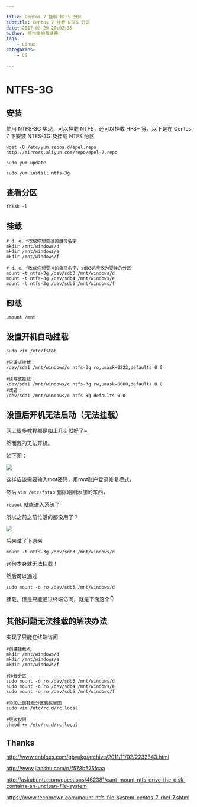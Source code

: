 ```yaml
---

title: Centos 7 挂载 NTFS 分区
subtitle: Centos 7 挂载 NTFS 分区
date: 2017-03-29 20:02:35
author: 修电脑的裁缝酱
tags:
	- Linux
categories: 
	- CS
	
---
```



# NTFS-3G
## 安装

使用 NTFS-3G 实现，可以挂载 NTFS，还可以挂载 HFS+ 等，以下是在 Centos 7 下安装 NTFS-3G 及挂载 NTFS 分区

    wget -O /etc/yum.repos.d/epel.repo http://mirrors.aliyun.com/repo/epel-7.repo

    sudo yum update

    sudo yum install ntfs-3g

## 查看分区

    fdisk -l

<!-- more -->

## 挂载

    # d、e、f改成你想要挂的盘符名字
    mkdir /mnt/windows/d
    mkdir /mnt/windows/e
    mkdir /mnt/windows/f
    
    # d、e、f改成你想要挂的盘符名字，sdb3这些改为要挂的分区
    mount -t ntfs-3g /dev/sdb3 /mnt/windows/d
    mount -t ntfs-3g /dev/sdb4 /mnt/windows/e
    mount -t ntfs-3g /dev/sdb5 /mnt/windows/f
    
## 卸载
    umount /mnt

## 设置开机自动挂载

    sudo vim /etc/fstab
    
    #只读式挂载：
    /dev/sda1 /mnt/windows/c ntfs-3g ro,umask=0222,defaults 0 0
    
    #读写式挂载：
    /dev/sda1 /mnt/windows/c ntfs-3g rw,umask=0000,defaults 0 0
    #或者： 
    /dev/sda1 /mnt/windows/c ntfs-3g defaults 0 0

## 设置后开机无法启动（无法挂载）

网上很多教程都是如上几步就好了~

然而我的无法开机。

如下图：

![](http://ojlsgreog.bkt.clouddn.com/centosNTFSError.jpeg)

这样应该需要输入root密码，用root账户登录修复模式，

然后 `vim /etc/fstab` 删除刚刚添加的东西，

`reboot` 就能进入系统了

所以之前之前忙活的都没用了？

![](http://ojlsgreog.bkt.clouddn.com/biaoqing1.gif)

后来试了下原来

	mount -t ntfs-3g /dev/sdb3 /mnt/windows/d

这句本身就无法挂载！

然后可以通过

	sudo mount -o ro /dev/sdb3 /mnt/windows/d
	
挂载，但是只能通过终端访问，就是下面这个👇

## 其他问题无法挂载的解决办法

实现了只能在终端访问
    
    #创建挂载点
    mkdir /mnt/windows/d
    mkdir /mnt/windows/e
    mkdir /mnt/windows/f

    #挂载分区
    sudo mount -o ro /dev/sdb3 /mnt/windows/d
    sudo mount -o ro /dev/sdb4 /mnt/windows/e
    sudo mount -o ro /dev/sdb5 /mnt/windows/f

    #添加上面挂载分区到这里面
    sudo vim /etc/rc.d/rc.local 
    
    #更改权限
    chmod +x /etc/rc.d/rc.local


## Thanks 

<http://www.cnblogs.com/gbyukg/archive/2011/11/02/2232343.html>

<http://www.jianshu.com/p/f578b575fcaa>

<http://askubuntu.com/questions/462381/cant-mount-ntfs-drive-the-disk-contains-an-unclean-file-system>

<https://www.techbrown.com/mount-ntfs-file-system-centos-7-rhel-7.shtml>  